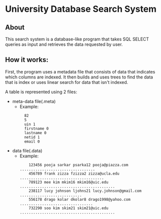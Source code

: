 # University Database Search System

## About
This search system is a database-like program that takes SQL SELECT queries as input and retrieves the data requested by user.

## How it works:
First, the program uses a metadata file that consists of data that indicates which columns are indexed. 
It then builds and uses trees to find the data that is index or uses linear search for data that isn't indexed. 

A table is represented using 2 files:
* meta-data file(.meta)
  - Example:
    ```console
      82
      5
      uin 1
      firstname 0
      lastname 0
      netid 1
      email 0
    ```
* data file(.data)
  - Example:
    ```console
        123456 pooja sarkar psarka12 pooja@piazza.com ..................................
        456789 frank zizza fzizza2 zizza@ucla.edu ......................................
        789123 mee kim mkim16 mkim16@uic.edu ...........................................
        238117 lucy johnson ljohns21 lucy.johnson@gmail.com ............................
        556178 drago kolar dkolar8 drago1998@yahoo.com .................................
        732290 soo kim skim21 skim21@uic.edu ...........................................
    ```

